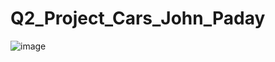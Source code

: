 # Q2_Project_Cars_John_Paday
![image](https://user-images.githubusercontent.com/90801604/148299550-790d06fe-51e0-4f67-b2b1-ca943927b955.png)

